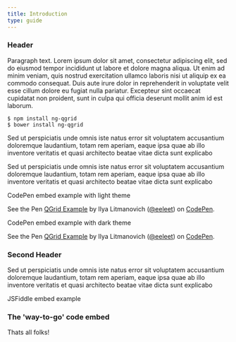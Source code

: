 ```yaml
---
title: Introduction
type: guide
---
```


### Header

Paragraph text. Lorem ipsum dolor sit amet, consectetur adipiscing elit, sed do eiusmod tempor incididunt ut labore et dolore magna aliqua. Ut enim ad minim veniam, quis nostrud exercitation ullamco laboris nisi ut aliquip ex ea commodo consequat. Duis aute irure dolor in reprehenderit in voluptate velit esse cillum dolore eu fugiat nulla pariatur. Excepteur sint occaecat cupidatat non proident, sunt in culpa qui officia deserunt mollit anim id est laborum.

<pre><code class='bash'>$ npm install ng-qgrid
$ bower install ng-qgrid</code></pre>

Sed ut perspiciatis unde omnis iste natus error sit voluptatem accusantium doloremque laudantium, totam rem aperiam, eaque ipsa quae ab illo inventore veritatis et quasi architecto beatae vitae dicta sunt explicabo

Sed ut perspiciatis unde omnis iste natus error sit voluptatem accusantium doloremque laudantium, totam rem aperiam, eaque ipsa quae ab illo inventore veritatis et quasi architecto beatae vitae dicta sunt explicabo

CodePen embed example with light theme

<div class="embed"><p data-height="710" data-theme-id="light" data-slug-hash="eewwmx" data-default-tab="result" data-user="eeleet" data-embed-version="2" data-pen-title="QGrid Example" class="codepen">See the Pen <a href="https://codepen.io/eeleet/pen/eewwmx/">QGrid Example</a> by Ilya Litmanovich (<a href="https://codepen.io/eeleet">@eeleet</a>) on <a href="https://codepen.io">CodePen</a>.</p>
<script async src="https://production-assets.codepen.io/assets/embed/ei.js"></script></div>

CodePen embed example with dark theme

<p data-height="300" data-theme-id="dark" data-slug-hash="eewwmx" data-default-tab="result" data-user="eeleet" data-embed-version="2" data-pen-title="QGrid Example" class="codepen">See the Pen <a href="https://codepen.io/eeleet/pen/eewwmx/">QGrid Example</a> by Ilya Litmanovich (<a href="https://codepen.io/eeleet">@eeleet</a>) on <a href="https://codepen.io">CodePen</a>.</p>
<script async src="https://production-assets.codepen.io/assets/embed/ei.js"></script>


### Second Header

Sed ut perspiciatis unde omnis iste natus error sit voluptatem accusantium doloremque laudantium, totam rem aperiam, eaque ipsa quae ab illo inventore veritatis et quasi architecto beatae vitae dicta sunt explicabo

JSFiddle embed example

<script async src="//jsfiddle.net/eeleet/0qL9u2dy/1/embed/"></script>

### The 'way-to-go' code embed

<div class="jsfiddle-embed">
    <div class="code"><script async src="//jsfiddle.net/eeleet/0qL9u2dy/1/embed/js,html,css/"></script></div>
    <div class="result"><script async src="//jsfiddle.net/eeleet/0qL9u2dy/1/embed/result/"></script></div>
<div>

Thats all folks!

